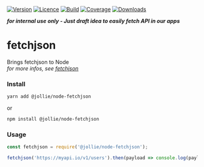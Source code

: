 [![Version](https://img.shields.io/npm/v/@jollie/node-fetchjson)](https://www.npmjs.com/package/@jollie/node-fetchjson)
[![Licence](https://img.shields.io/npm/l/@jollie/node-fetchjson)](https://en.wikipedia.org/wiki/MIT_license)
[![Build](https://img.shields.io/travis/thejellyfish/node-fetchjson)](https://travis-ci.org/github/thejellyfish/node-fetchjson)
[![Coverage](https://img.shields.io/codecov/c/github/thejellyfish/node-fetchjson)](https://codecov.io/gh/thejellyfish/node-fetchjson)
[![Downloads](https://img.shields.io/npm/dt/@jollie/node-fetchjson)](https://www.npmjs.com/package/@jollie/node-fetchjson)

__*for internal use only - Just draft idea to easily fetch API in our apps*__

# fetchjson
Brings fetchjson to Node   
_for more infos, see [fetchjson](https://https://github.com/thejellyfish/fetch-json)_

### Install

```bash
yarn add @jollie/node-fetchjson
```
or
```bash
npm install @jollie/node-fetchjson
```
### Usage

```javascript
const fetchjson = require('@jollie/node-fetchjson');

fetchjson('https://myapi.io/v1/users').then(payload => console.log(payload));
```
